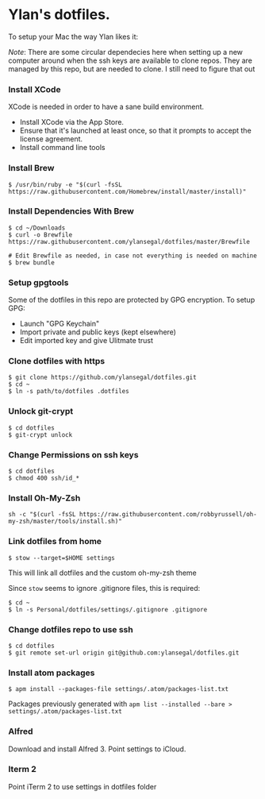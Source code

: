 Ylan's dotfiles.
================

To setup your Mac the way Ylan likes it:

*Note*: There are some circular dependecies here when setting up a new computer around when the ssh keys are
available to clone repos. They are managed by this repo, but are needed to clone. I still need to figure that out

### Install XCode

XCode is needed in order to have a sane build environment.
- Install XCode via the App Store.
- Ensure that it's launched at least once, so that it prompts to accept the license agreement.
- Install command line tools

### Install Brew

```
$ /usr/bin/ruby -e "$(curl -fsSL https://raw.githubusercontent.com/Homebrew/install/master/install)"
```

### Install Dependencies With Brew

```
$ cd ~/Downloads
$ curl -o Brewfile https://raw.githubusercontent.com/ylansegal/dotfiles/master/Brewfile

# Edit Brewfile as needed, in case not everything is needed on machine
$ brew bundle
```

### Setup gpgtools

Some of the dotfiles in this repo are protected by GPG encryption. To setup GPG:

- Launch "GPG Keychain"
- Import private and public keys (kept elsewhere)
- Edit imported key and give Ulitmate trust

### Clone dotfiles with https

```
$ git clone https://github.com/ylansegal/dotfiles.git
$ cd ~
$ ln -s path/to/dotfiles .dotfiles
```

### Unlock git-crypt

```
$ cd dotfiles
$ git-crypt unlock
```

### Change Permissions on ssh keys

```
$ cd dotfiles
$ chmod 400 ssh/id_*
```

### Install Oh-My-Zsh

```
sh -c "$(curl -fsSL https://raw.githubusercontent.com/robbyrussell/oh-my-zsh/master/tools/install.sh)"
```

### Link dotfiles from home

```
$ stow --target=$HOME settings
```

This will link all dotfiles and the custom oh-my-zsh theme

Since `stow` seems to ignore .gitignore files, this is required:

```
$ cd ~
$ ln -s Personal/dotfiles/settings/.gitignore .gitignore
```

### Change dotfiles repo to use ssh

```
$ cd dotfiles
$ git remote set-url origin git@github.com:ylansegal/dotfiles.git
```

### Install atom packages

```
$ apm install --packages-file settings/.atom/packages-list.txt
```

Packages previously generated with `apm list --installed --bare > settings/.atom/packages-list.txt`

### Alfred

Download and install Alfred 3. Point settings to iCloud.

### Iterm 2

Point iTerm 2 to use settings in dotfiles folder

